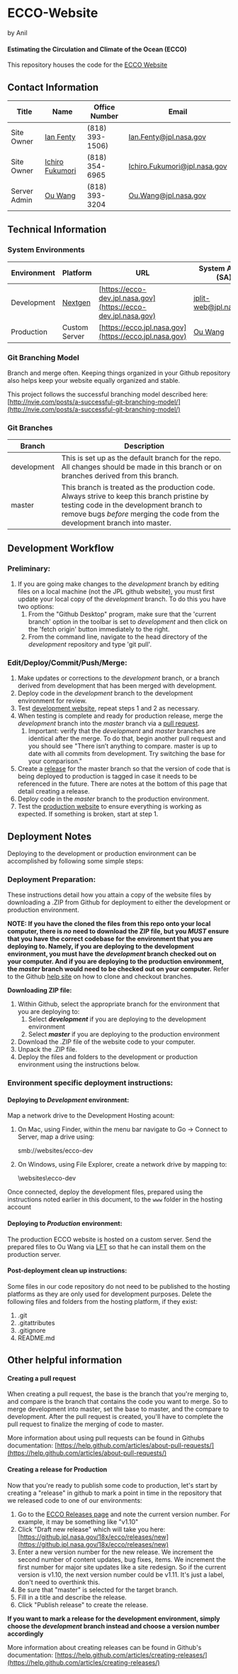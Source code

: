 ECCO-Website
============
by Anil

#### Estimating the Circulation and Climate of the Ocean (ECCO)

This repository houses the code for the [ECCO Website](https://ecco.jpl.nasa.gov)


## Contact Information
Title | Name | Office Number | Email
----- | ---- | ------------- | -----
Site Owner | [Ian Fenty](https://gateway.jpl.nasa.gov/Person.aspx?accountname=JPL\ifenty) | (818) 393-1506) | Ian.Fenty@jpl.nasa.gov
Site Owner | [Ichiro Fukumori](https://gateway.jpl.nasa.gov/Person.aspx?accountname=JPL\fukumori) | (818) 354-6965 | Ichiro.Fukumori@jpl.nasa.gov
Server Admin | [Ou Wang](https://gateway.jpl.nasa.gov/Person.aspx?accountname=JPL\owang) | (818) 393-3204 | Ou.Wang@jpl.nasa.gov
 

## Technical Information

### System Environments

Environment | Platform | URL | System Admin (SA)
----------- | -------- | --- | -----------------
Development | [Nextgen](https://webhosting.jpl.nasa.gov) | [https://ecco-dev.jpl.nasa.gov](https://ecco-dev.jpl.nasa.gov) | [jplit-web@jpl.nasa.gov](jplit-web@jpl.nasa.gov)
Production | Custom Server | [https://ecco.jpl.nasa.gov](https://ecco.jpl.nasa.gov) | [Ou Wang](mailto:Ou.Wang@jpl.nasa.gov)

### Git Branching Model

Branch and merge often. Keeping things organized in your Github repository also helps keep your website equally organized and stable. 

This project follows the successful branching model described here: [http://nvie.com/posts/a-successful-git-branching-model/](http://nvie.com/posts/a-successful-git-branching-model/)

### Git Branches

Branch | Description
------ | -----------
| development | This is set up as the default branch for the repo. All changes should be made in this branch or on branches derived from this branch.
master | This branch is treated as the production code. Always strive to keep this branch pristine by testing code in the development branch to remove bugs _before_ merging the code from the development branch into master.

## Development Workflow

### Preliminary: 
1. If you are going make changes to the _development_ branch by editing files on a local machine (not the JPL github website), you must first update your local copy of the _development_ branch.  To do this you have two options:
	1. From the "Github Desktop" program, make sure that the 'current branch' option in the toolbar is set to _development_ and then click on the 'fetch origin' button immediately to the right.  
 	1. From the command line, navigate to the head directory of the _development_ repository and type 'git pull'.

### Edit/Deploy/Commit/Push/Merge: 

1. Make updates or corrections to the _development_ branch, or a branch derived from development that has been merged with development.
2. Deploy code in the _development_ branch to the development environment for review.
3. Test [development website](http://ecco-dev.jpl.nasa.gov/), repeat steps 1 and 2 as necessary.
4. When testing is complete and ready for production release, merge the _development_ branch into the _master_ branch via a [pull request](https://github.jpl.nasa.gov/18x/ecco/pulls).
	1. Important: verify that the _development_ and _master_ branches are identical after the merge.  To do that, begin another pull request and you should see "There isn’t anything to compare. master is up to date with all commits from development. Try switching the base for your comparison."
5. Create a [release](https://github.jpl.nasa.gov/18x/ecco/releases) for the master branch so that the version of code that is being deployed to production is tagged in case it needs to be referenced in the future. There are notes at the bottom of this page that detail creating a release.
6. Deploy code in the _master_ branch to the production environment.
7. Test the [production website](http://ecco.jpl.nasa.gov/) to ensure everything is working as expected. If something is broken, start at step 1.

## Deployment Notes

Deploying to the development or production environment can be accomplished by following some simple steps:

### Deployment Preparation:

These instructions detail how you attain a copy of the website files by downloading a .ZIP from Github for deployment to either the development or production environment.

**NOTE: If you have the cloned the files from this repo onto your local computer, there is _no_ need to download the ZIP file, but you _MUST_ ensure that you have the correct codebase for the environment that you are deploying to. Namely, if you are deploying to the development environment, you must have the _development_ branch checked out on your computer. And if you are deploying to the production environment, the _master_ branch would need to be checked out on your computer.** Refer to the Github [help site](https://help.github.com/) on how to clone and checkout branches.

**Downloading ZIP file:**

1. Within Github, select the appropriate branch for the environment that you are deploying to:
	1. Select ***development*** if you are deploying to the development environment
	2. Select ***master*** if you are deploying to the production environment
2. Download the .ZIP file of the website code to your computer.
2. Unpack the .ZIP file.
8. Deploy the files and folders to the development or production environment using the instructions below.

### Environment specific deployment instructions:

#### Deploying to _Development_ environment:

Map a network drive to the Development Hosting acount:

  1. On Mac, using Finder, within the menu bar navigate to Go &rarr; Connect to Server, map a drive using:

		smb://websites/ecco-dev
		
  2. On Windows, using File Explorer, create a network drive by mapping to:

		\\websites\ecco-dev

Once connected, deploy the development files, prepared using the instructions noted earlier in this document, to the `www` folder in the hosting account

#### Deploying to _Production_ environment:

The production ECCO website is hosted on a custom server. Send the prepared files to Ou Wang via [LFT](https://lft.jpl.nasa.gov) so that he can install them on the production server.

#### Post-deployment clean up instructions:

Some files in our code repository do not need to be published to the hosting platforms as they are only used for development purposes. Delete the following files and folders from the hosting platform, if they exist:

1. .git
2. .gitattributes
3. .gitignore
4. README.md

## Other helpful information

#### Creating a pull request

When creating a pull request, the base is the branch that you're merging to, and compare is the branch that contains the code you want to merge. So to merge development into master, set the base to master, and the compare to development. After the pull request is created, you'll have to complete the pull request to finalize the merging of code to master.

More information about using pull requests can be found in Githubs documentation: [https://help.github.com/articles/about-pull-requests/](https://help.github.com/articles/about-pull-requests/)

#### Creating a release for Production

Now that you're ready to publish some code to production, let's start by creating a "release" in github to mark a point in time in the repository that we released code to one of our environments:

1. Go to the [ECCO Releases page](https://github.jpl.nasa.gov/18x/ecco/releases) and note the current version number. For example, it may be something like "v1.10"
2. Click "Draft new release" which will take you here: [https://github.jpl.nasa.gov/18x/ecco/releases/new](https://github.jpl.nasa.gov/18x/ecco/releases/new)
3. Enter a new version number for the new release. We increment the second number of content updates, bug fixes, items. We increment the first number for major site updates like a site redesign. So if the current version is v1.10, the next version number could be v1.11. It's just a label, don't need to overthink this.
4. Be sure that "master" is selected for the target branch.
5. Fill in a title and describe the release.
6. Click "Publish release" to create the release.

**If you want to mark a release for the development environment, simply choose the _development_ branch instead and choose a version number accordingly**

More information about creating releases can be found in Github's documentation: [https://help.github.com/articles/creating-releases/](https://help.github.com/articles/creating-releases/)

